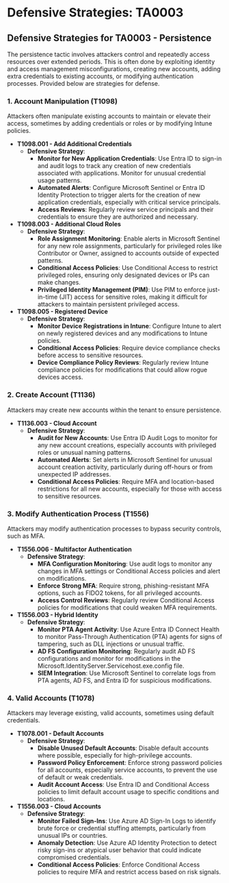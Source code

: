 # Defensive Strategies: TA0003

## **Defensive Strategies for TA0003 - Persistence**

The persistence tactic involves attackers control and repeatedly access resources over extended periods. This is often done by exploiting identity and access management misconfigurations, creating new accounts, adding extra credentials to existing accounts, or modifying authentication processes. Provided below are strategies for defense.

### 1. **Account Manipulation (T1098)**

Attackers often manipulate existing accounts to maintain or elevate their access, sometimes by adding credentials or roles or by modifying Intune policies.

* **T1098.001 - Add Additional Credentials**
  * **Defensive Strategy**:
    * **Monitor for New Application Credentials**: Use Entra ID to sign-in and audit logs to track any creation of new credentials associated with applications. Monitor for unusual credential usage patterns.
    * **Automated Alerts**: Configure Microsoft Sentinel or Entra ID Identity Protection to trigger alerts for the creation of new application credentials, especially with critical service principals.
    * **Access Reviews**: Regularly review service principals and their credentials to ensure they are authorized and necessary.
* **T1098.003 - Additional Cloud Roles**
  * **Defensive Strategy**:
    * **Role Assignment Monitoring**: Enable alerts in Microsoft Sentinel for any new role assignments, particularly for privileged roles like Contributor or Owner, assigned to accounts outside of expected patterns.
    * **Conditional Access Policies**: Use Conditional Access to restrict privileged roles, ensuring only designated devices or IPs can make changes.
    * **Privileged Identity Management (PIM)**: Use PIM to enforce just-in-time (JIT) access for sensitive roles, making it difficult for attackers to maintain persistent privileged access.
* **T1098.005 - Registered Device**
  * **Defensive Strategy**:
    * **Monitor Device Registrations in Intune**: Configure Intune to alert on newly registered devices and any modifications to Intune policies.
    * **Conditional Access Policies**: Require device compliance checks before access to sensitive resources.
    * **Device Compliance Policy Reviews**: Regularly review Intune compliance policies for modifications that could allow rogue devices access.

### 2. **Create Account (T1136)**

Attackers may create new accounts within the tenant to ensure persistence.

* **T1136.003 - Cloud Account**
  * **Defensive Strategy**:
    * **Audit for New Accounts**: Use Entra ID Audit Logs to monitor for any new account creations, especially accounts with privileged roles or unusual naming patterns.
    * **Automated Alerts**: Set alerts in Microsoft Sentinel for unusual account creation activity, particularly during off-hours or from unexpected IP addresses.
    * **Conditional Access Policies**: Require MFA and location-based restrictions for all new accounts, especially for those with access to sensitive resources.

### 3. **Modify Authentication Process (T1556)**

Attackers may modify authentication processes to bypass security controls, such as MFA.

* **T1556.006 - Multifactor Authentication**
  * **Defensive Strategy**:
    * **MFA Configuration Monitoring**: Use audit logs to monitor any changes in MFA settings or Conditional Access policies and alert on modifications.
    * **Enforce Strong MFA**: Require strong, phishing-resistant MFA options, such as FIDO2 tokens, for all privileged accounts.
    * **Access Control Reviews**: Regularly review Conditional Access policies for modifications that could weaken MFA requirements.
* **T1556.003 - Hybrid Identity**
  * **Defensive Strategy**:
    * **Monitor PTA Agent Activity**: Use Azure Entra ID Connect Health to monitor Pass-Through Authentication (PTA) agents for signs of tampering, such as DLL injections or unusual traffic.
    * **AD FS Configuration Monitoring**: Regularly audit AD FS configurations and monitor for modifications in the Microsoft.IdentityServer.Servicehost.exe.config file.
    * **SIEM Integration**: Use Microsoft Sentinel to correlate logs from PTA agents, AD FS, and Entra ID for suspicious modifications.

### 4. **Valid Accounts (T1078)**

Attackers may leverage existing, valid accounts, sometimes using default credentials.

* **T1078.001 - Default Accounts**
  * **Defensive Strategy**:
    * **Disable Unused Default Accounts**: Disable default accounts where possible, especially for high-privilege accounts.
    * **Password Policy Enforcement**: Enforce strong password policies for all accounts, especially service accounts, to prevent the use of default or weak credentials.
    * **Audit Account Access**: Use Entra ID and Conditional Access policies to limit default account usage to specific conditions and locations.
* **T1556.003 - Cloud Accounts**
  * **Defensive Strategy**:
    * **Monitor Failed Sign-Ins**: Use Azure AD Sign-In Logs to identify brute force or credential stuffing attempts, particularly from unusual IPs or countries.
    * **Anomaly Detection**: Use Azure AD Identity Protection to detect risky sign-ins or atypical user behavior that could indicate compromised credentials.
    * **Conditional Access Policies**: Enforce Conditional Access policies to require MFA and restrict access based on risk signals.
